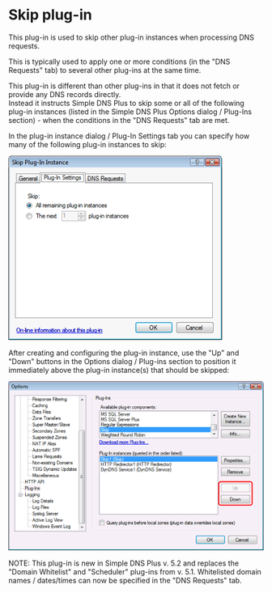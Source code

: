 ﻿---
category: 8
frontpage: false
comments: true
refs: 110
created-utc: 2019-01-01
modified-utc: 2020-01-08
---
# Skip plug-in

This plug-in is used to skip other plug-in instances when processing DNS requests.

This is typically used to apply one or more conditions (in the "DNS Requests" tab) to several other plug-ins at the same time.

This plug-in is different than other plug-ins in that it does not fetch or provide any DNS records directly.  
Instead it instructs Simple DNS Plus to skip some or all of the following plug-in instances (listed in the Simple DNS Plus Options dialog / Plug-Ins section) - when the conditions in the "DNS Requests" tab are met.

In the plug-in instance dialog / Plug-In Settings tab you can specify how many of the following plug-in instances to skip:

![](img/186/1.png)

After creating and configuring the plug-in instance, use the "Up" and "Down" buttons in the Options dialog / Plug-ins section to position it immediately above the plug-in instance(s) that should be skipped:

![](img/186/2.png)

NOTE: This plug-in is new in Simple DNS Plus v. 5.2 and replaces the "Domain Whitelist" and "Scheduler" plug-ins from v. 5.1. Whitelisted domain names / dates/times can now be specified in the "DNS Requests" tab.

